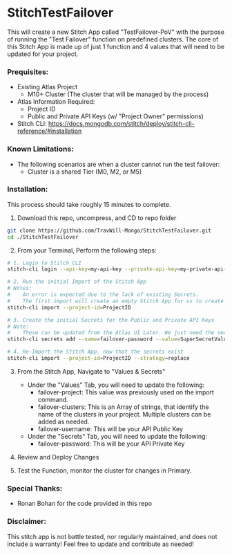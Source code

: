 # StitchTestFailover
This will create a new Stitch App called "TestFailover-PoV" with the purpose of running the "Test Failover" function on predefined clusters. The core of this Stitch App is made up of just 1 function and 4 values that will need to be updated for your project.

### Prequisites:
- Existing Atlas Project
    - M10+ Cluster (The cluster that will be managed by the process)
- Atlas Information Required:
    - Project ID
    - Public and Private API Keys (w/ "Project Owner" permissions)
- Stitch CLI: https://docs.mongodb.com/stitch/deploy/stitch-cli-reference/#installation

### Known Limitations:
- The following scenarios are when a cluster cannot run the test failover:
    - Cluster is a shared Tier (M0, M2, or M5)


### Installation:
This process should take roughly 15 minutes to complete.

1. Download this repo, uncompress, and CD to repo folder
```sh
git clone https://github.com/TravWill-Mongo/StitchTestFailover.git
cd ./StitchTestFailover
```
2. From your Terminal, Perform the following steps:
```sh
# 1. Login to Stitch CLI
stitch-cli login --api-key=my-api-key --private-api-key=my-private-api-key

# 2. Run the initial Import of the Stitch App
# Notes: 
#    An error is expected due to the lack of existing Secrets.
#    The first import will create an empty Stitch App for us to create the secrets on.
stitch-cli import --project-id=ProjectID

# 3. Create the initial Secrets for the Public and Private API Keys
# Note: 
#    These can be updated from the Atlas UI Later. We just need the secrets to exist for the import to succeed.
stitch-cli secrets add --name=failover-password --value=SuperSecretValue!

# 4. Re-Import the Stitch App, now that the secrets exist
stitch-cli import --project-id=ProjectID --strategy=replace
```
3. From the Stitch App, Navigate to "Values & Secrets"
    - Under the "Values" Tab, you will need to update the following:
        - failover-project: This value was previously used on the import command.
        - failover-clusters: This is an Array of strings, that identify the name of the clusters in your project. Multiple clusters can be added as needed.
        - failover-username: This will be your API Public Key
    - Under the "Secrets" Tab, you will need to update the following:
        - failover-password: This will be your API Private Key

4. Review and Deploy Changes
5. Test the Function, monitor the cluster for changes in Primary.

### Special Thanks:
- Ronan Bohan for the code provided in this repo

### Disclaimer:
This stitch app is not battle tested, nor regularly maintained, and does not include a warranty! Feel free to update and contribute as needed!
